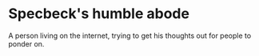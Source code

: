 # Specbeck's humble abode

A person living on the internet, trying to get his thoughts out for people to ponder on.
